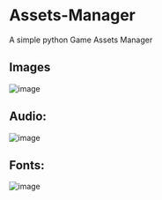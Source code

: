 # Assets-Manager
 A simple python Game Assets Manager

## Images
![image](https://github.com/Darkfall48/Assets-Manager/assets/35638060/9bf74071-3039-4765-af00-6e3d61af1e1b)

## Audio:
![image](https://github.com/Darkfall48/Assets-Manager/assets/35638060/337e8a5e-dbc9-4460-b52c-465ccd559d06)

## Fonts:
![image](https://github.com/Darkfall48/Assets-Manager/assets/35638060/dd44f5f0-2918-4f27-87e1-c9bc0ad3418a)

